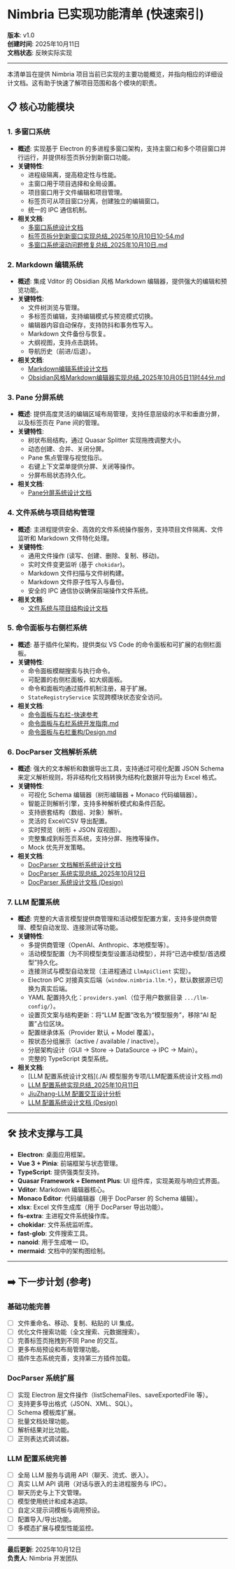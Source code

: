 # Nimbria 已实现功能清单 (快速索引)

**版本**: v1.0  
**创建时间**: 2025年10月11日  
**文档状态**: 反映实际实现  

---

本清单旨在提供 Nimbria 项目当前已实现的主要功能概览，并指向相应的详细设计文档。这有助于快速了解项目范围和各个模块的职责。

## 📋 核心功能模块

### 1. 多窗口系统

- **概述**: 实现基于 Electron 的多进程多窗口架构，支持主窗口和多个项目窗口并行运行，并提供标签页拆分到新窗口功能。
- **关键特性**:
  - 进程级隔离，提高稳定性与性能。
  - 主窗口用于项目选择和全局设置。
  - 项目窗口用于文件编辑和项目管理。
  - 标签页可从项目窗口分离，创建独立的编辑窗口。
  - 统一的 IPC 通信机制。
- **相关文档**:
  - [多窗口系统设计文档](./多窗口系统设计文档.md)
  - [标签页拆分到新窗口实现总结_2025年10月10日10-54.md](../总结/标签页拆分到新窗口实现总结_2025年10月10日10-54.md)
  - [多窗口系统滚动问题修复总结_2025年10月10日.md](../总结/多窗口系统滚动问题修复总结_2025年10月10日.md)

### 2. Markdown 编辑系统

- **概述**: 集成 Vditor 的 Obsidian 风格 Markdown 编辑器，提供强大的编辑和预览功能。
- **关键特性**:
  - 文件树浏览与管理。
  - 多标签页编辑，支持编辑模式与预览模式切换。
  - 编辑器内容自动保存，支持防抖和事务性写入。
  - Markdown 文件备份与恢复。
  - 大纲视图，支持点击跳转。
  - 导航历史（前进/后退）。
- **相关文档**:
  - [Markdown编辑系统设计文档](./Markdown编辑系统设计文档.md)
  - [Obsidian风格Markdown编辑器实现总结_2025年10月05日11时44分.md](../总结/Obsidian风格Markdown编辑器实现总结_2025年10月05日11时44分.md)

### 3. Pane 分屏系统

- **概述**: 提供高度灵活的编辑区域布局管理，支持任意层级的水平和垂直分屏，以及标签页在 Pane 间的管理。
- **关键特性**:
  - 树状布局结构，通过 Quasar Splitter 实现拖拽调整大小。
  - 动态创建、合并、关闭分屏。
  - Pane 焦点管理与视觉指示。
  - 右键上下文菜单提供分屏、关闭等操作。
  - 分屏布局状态持久化。
- **相关文档**:
  - [Pane分屏系统设计文档](./Pane分屏系统设计文档.md)

### 4. 文件系统与项目结构管理

- **概述**: 主进程提供安全、高效的文件系统操作服务，支持项目文件隔离、文件监听和 Markdown 文件特化处理。
- **关键特性**:
  - 通用文件操作 (读写、创建、删除、复制、移动)。
  - 实时文件变更监听 (基于 `chokidar`)。
  - Markdown 文件扫描与文件树构建。
  - Markdown 文件原子性写入与备份。
  - 安全的 IPC 通信协议确保前端操作文件系统。
- **相关文档**:
  - [文件系统与项目结构设计文档](./文件系统与项目结构设计文档.md)

### 5. 命令面板与右侧栏系统

- **概述**: 基于插件化架构，提供类似 VS Code 的命令面板和可扩展的右侧栏面板。
- **关键特性**:
  - 命令面板模糊搜索与执行命令。
  - 可配置的右侧栏面板，如大纲面板。
  - 命令和面板均通过插件机制注册，易于扩展。
  - `StateRegistryService` 实现跨模块状态安全访问。
- **相关文档**:
  - [命令面板与右栏-快速参考](./命令面板与右栏-快速参考.md)
  - [命令面板与右栏系统开发指南.md](../Workflow/命令面板与右栏系统开发指南.md)
  - [命令面板与右栏重构/Design.md](../Design/命令面板与右栏重构/Design.md)

### 6. DocParser 文档解析系统

- **概述**: 强大的文本解析和数据导出工具，支持通过可视化配置 JSON Schema 来定义解析规则，将非结构化文档转换为结构化数据并导出为 Excel 格式。
- **关键特性**:
  - 可视化 Schema 编辑器（树形编辑器 + Monaco 代码编辑器）。
  - 智能正则解析引擎，支持多种解析模式和条件匹配。
  - 支持嵌套结构（数组、对象）解析。
  - 灵活的 Excel/CSV 导出配置。
  - 实时预览（树形 + JSON 双视图）。
  - 完整集成到标签页系统，支持分屏、拖拽等操作。
  - Mock 优先开发策略。
- **相关文档**:
  - [DocParser 文档解析系统设计文档](./DocParser文档解析系统设计文档.md)
  - [DocParser 系统实现总结_2025年10月12日](../总结/Nimbria_DocParser系统实现总结_2025年10月12日_1760270596000.md)
  - [DocParser 系统设计文档 (Design)](../Design/DocPaser系统/Plan1.md)

### 7. LLM 配置系统

- **概述**: 完整的大语言模型提供商管理和活动模型配置方案，支持多提供商管理、模型自动发现、连接测试等功能。
- **关键特性**:
  - 多提供商管理（OpenAI、Anthropic、本地模型等）。
  - 活动模型配置（为不同模型类型设置活动模型），并将“已选中模型/首选模型”持久化。
  - 连接测试与模型自动发现（主进程通过 `LlmApiClient` 实现）。
  - Electron IPC 对接真实后端（`window.nimbria.llm.*`），默认数据源已切换为真实后端。
  - YAML 配置持久化：`providers.yaml`（位于用户数据目录 `.../llm-config/`）。
  - 设置页文案与结构更新：将“LLM 配置”改名为“模型服务”，移除“AI 配置”占位区块。
  - 配置继承体系（Provider 默认 + Model 覆盖）。
  - 按状态分组展示（active / available / inactive）。
  - 分层架构设计（GUI → Store → DataSource → IPC → Main）。
  - 完整的 TypeScript 类型系统。
- **相关文档**:
  - [LLM 配置系统设计文档](./Ai 模型服务专项/LLM配置系统设计文档.md)
  - [LLM 配置系统实现总结_2025年10月11日](../总结/LLM配置系统实现总结_2025年10月11日.md)
  - [JiuZhang-LLM 配置交互设计分析](../总结/JiuZhang-LLM配置交互设计分析.md)
  - [LLM 配置系统设计文档 (Design)](../Design/LLm配置系统/Plan1.md)

---

## 🛠️ 技术支撑与工具

- **Electron**: 桌面应用框架。
- **Vue 3 + Pinia**: 前端框架与状态管理。
- **TypeScript**: 提供强类型支持。
- **Quasar Framework + Element Plus**: UI 组件库，实现美观与响应式界面。
- **Vditor**: Markdown 编辑器核心。
- **Monaco Editor**: 代码编辑器（用于 DocParser 的 Schema 编辑）。
- **xlsx**: Excel 文件生成库（用于 DocParser 导出功能）。
- **fs-extra**: 主进程文件系统操作库。
- **chokidar**: 文件系统监听库。
- **fast-glob**: 文件搜索工具。
- **nanoid**: 用于生成唯一 ID。
- **mermaid**: 文档中的架构图绘制。

---

## ➡️ 下一步计划 (参考)

### 基础功能完善
- [ ] 文件重命名、移动、复制、粘贴的 UI 集成。
- [ ] 优化文件搜索功能（全文搜索、元数据搜索）。
- [ ] 完善标签页拖拽到不同 Pane 的交互。
- [ ] 更多布局预设和布局管理功能。
- [ ] 插件生态系统完善，支持第三方插件加载。

### DocParser 系统扩展
- [ ] 实现 Electron 层文件操作（listSchemaFiles、saveExportedFile 等）。
- [ ] 支持更多导出格式（JSON、XML、SQL）。
- [ ] Schema 模板库扩展。
- [ ] 批量文档处理功能。
- [ ] 解析结果对比功能。
- [ ] 正则表达式调试器。

### LLM 配置系统完善
- [ ] 全局 LLM 服务与调用 API（聊天、流式、嵌入）。
- [ ] 真实 LLM API 调用（对话与嵌入的主进程服务与 IPC）。
- [ ] 聊天历史与上下文管理。
- [ ] 模型使用统计和成本追踪。
- [ ] 自定义提示词模板与调用预设。
- [ ] 配置导入/导出功能。
- [ ] 多模态扩展与模型性能监控。

---

**最后更新**: 2025年10月12日  
**负责人**: Nimbria 开发团队
